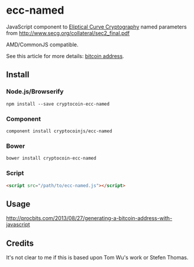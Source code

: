 ecc-named
=========

JavaScript component to [Eliptical Curve Cryptography]() named parameters from http://www.secg.org/collateral/sec2_final.pdf

AMD/CommonJS compatible.

See this article for more details: [bitcoin address](http://procbits.com/2013/08/27/generating-a-bitcoin-address-with-javascript).



Install
-------

### Node.js/Browserify

    npm install --save cryptocoin-ecc-named

### Component

    component install cryptocoinjs/ecc-named


### Bower

    bower install cryptocoin-ecc-named


### Script

```html
<script src="/path/to/ecc-named.js"></script>
```


Usage
-----

http://procbits.com/2013/08/27/generating-a-bitcoin-address-with-javascript

### 


Credits
-------

It's not clear to me if this is based upon Tom Wu's work or Stefen Thomas. 



